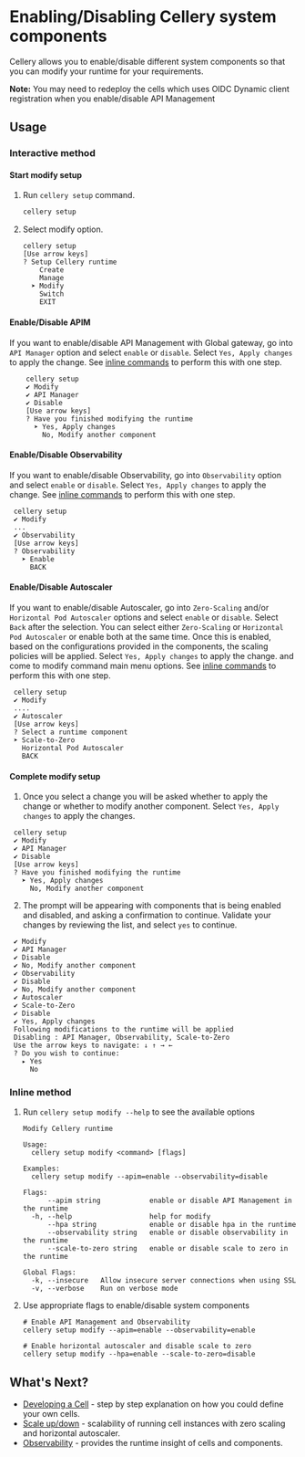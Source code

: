 # Enabling/Disabling Cellery system components

Cellery allows you to enable/disable different system components so that you can modify your runtime for your requirements.

**Note:** You may need to redeploy the cells which uses OIDC Dynamic client registration when you enable/disable API Management

## Usage

### Interactive method

#### Start modify setup
1. Run `cellery setup` command.

    ```bash
    cellery setup
    ```
2. Select modify option.

    ```text
    cellery setup
    [Use arrow keys]
    ? Setup Cellery runtime
        Create
        Manage
      ➤ Modify
        Switch
        EXIT
    ```
#### Enable/Disable APIM
If you want to enable/disable API Management with Global gateway, go into `API Manager` option and select `enable` or `disable`. Select `Yes, Apply changes` to apply the change. 
See [inline commands](#inline-method) to perform this with one step. 
```text
    cellery setup
    ✔ Modify
    ✔ API Manager
    ✔ Disable
    [Use arrow keys]
    ? Have you finished modifying the runtime
      ➤ Yes, Apply changes
        No, Modify another component
```

#### Enable/Disable Observability
If you want to enable/disable Observability, go into `Observability` option and select `enable` or `disable`. Select `Yes, Apply changes` to apply the change.
See [inline commands](#inline-method) to perform this with one step.
```text
 cellery setup
 ✔ Modify
 ...
 ✔ Observability
 [Use arrow keys]
 ? Observability
   ➤ Enable
     BACK
```
   
#### Enable/Disable Autoscaler
If you want to enable/disable Autoscaler, go into `Zero-Scaling` and/or `Horizontal Pod Autoscaler` options and select `enable`
or `disable`. Select `Back` after the selection. You can select either `Zero-Scaling` or `Horizontal Pod Autoscaler` or enable both at the same time. 
Once this is enabled, based on the configurations provided in the components, the scaling policies will be applied. Select `Yes, Apply changes` to apply the change.
and come to modify command main menu options. See [inline commands](#inline-method) to perform this with one step. 
```text
 cellery setup
 ✔ Modify
 ....
 ✔ Autoscaler
 [Use arrow keys]
 ? Select a runtime component
 ➤ Scale-to-Zero
   Horizontal Pod Autoscaler
   BACK
```
    
#### Complete modify setup
1. Once you select a change you will be asked whether to apply the change or whether to modify another component. Select `Yes, Apply changes` to apply the changes.
```text
 cellery setup
 ✔ Modify
 ✔ API Manager
 ✔ Disable
 [Use arrow keys]
 ? Have you finished modifying the runtime
   ➤ Yes, Apply changes
     No, Modify another component
 ```
    
2. The prompt will be appearing with components that is being enabled and disabled, and asking a confirmation to continue. 
Validate your changes by reviewing the list, and select `yes` to continue. 
```text
 ✔ Modify
 ✔ API Manager
 ✔ Disable
 ✔ No, Modify another component
 ✔ Observability
 ✔ Disable
 ✔ No, Modify another component
 ✔ Autoscaler
 ✔ Scale-to-Zero
 ✔ Disable
 ✔ Yes, Apply changes
 Following modifications to the runtime will be applied
 Disabling : API Manager, Observability, Scale-to-Zero
 Use the arrow keys to navigate: ↓ ↑ → ←
 ? Do you wish to continue:
   ▸ Yes
     No
``` 
   
### Inline method

1. Run `cellery setup modify --help` to see the available options

    ```text
    Modify Cellery runtime

    Usage:
      cellery setup modify <command> [flags]

    Examples:
      cellery setup modify --apim=enable --observability=disable

    Flags:
          --apim string            enable or disable API Management in the runtime
      -h, --help                   help for modify
          --hpa string             enable or disable hpa in the runtime
          --observability string   enable or disable observability in the runtime
          --scale-to-zero string   enable or disable scale to zero in the runtime

    Global Flags:
      -k, --insecure   Allow insecure server connections when using SSL
      -v, --verbose    Run on verbose mode
    ```

2. Use appropriate flags to enable/disable system components

    ```text
    # Enable API Management and Observability
    cellery setup modify --apim=enable --observability=enable

    # Enable horizontal autoscaler and disable scale to zero
    cellery setup modify --hpa=enable --scale-to-zero=disable
    ```

## What's Next?
- [Developing a Cell](../writing-a-cell.md) - step by step explanation on how you could define your own cells.
- [Scale up/down](../cell-scaling.md) - scalability of running cell instances with zero scaling and horizontal autoscaler.
- [Observability](../cellery-observability.md) - provides the runtime insight of cells and components.